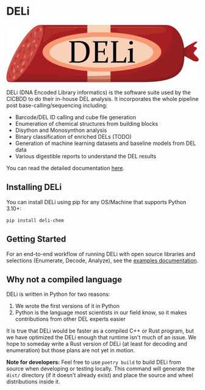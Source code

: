 # DELi
![DELi](./assets/DELi_logo.png)

DELi (DNA Encoded Library informatics) is the software suite used by the CICBDD to do their in-house DEL analysis.
It incorporates the whole pipeline post base-calling/sequencing including:
- Barcode/DEL ID calling and cube file generation
- Enumeration of chemical structures from building blocks
- Disython and Monosynthon analysis
- Binary classification of enriched DELs (TODO)
- Generation of machine learning datasets and baseline models from DEL data
- Various digestible reports to understand the DEL results

You can read the detailed documentation [here](https://dna-encoded-library-informatics-deli.readthedocs.io/en/latest/).

## Installing DELi
You can install DELi using pip for any OS/Machine that supports Python 3.10+:

```shell
pip install deli-chem
```

## Getting Started
For an end-to-end workflow of running DELi with open source libraries and selections (Enumerate, Decode, Analyze), see the [examples documentation](examples/README.md).

## Why not a compiled language
DELi is written in Python for two reasons:
1. We wrote the first versions of it in Python
2. Python is the language most scientists in our field know, so it makes contributions from other DEL experts easier

It is true that DELi would be faster as a compiled C++ or Rust program, but we have optimized the DELi enough that runtime isn't much of an issue.
We hope to someday write a Rust version of DELi (at least for decoding and enumeration) but those plans are not yet in motion.

**Note for developers:** Feel free to use `poetry build` to build DELi from source when developing or testing locally. This command will generate the `dist/` directory (if it doesn't already exist) and place the source and wheel distributions inside it.
